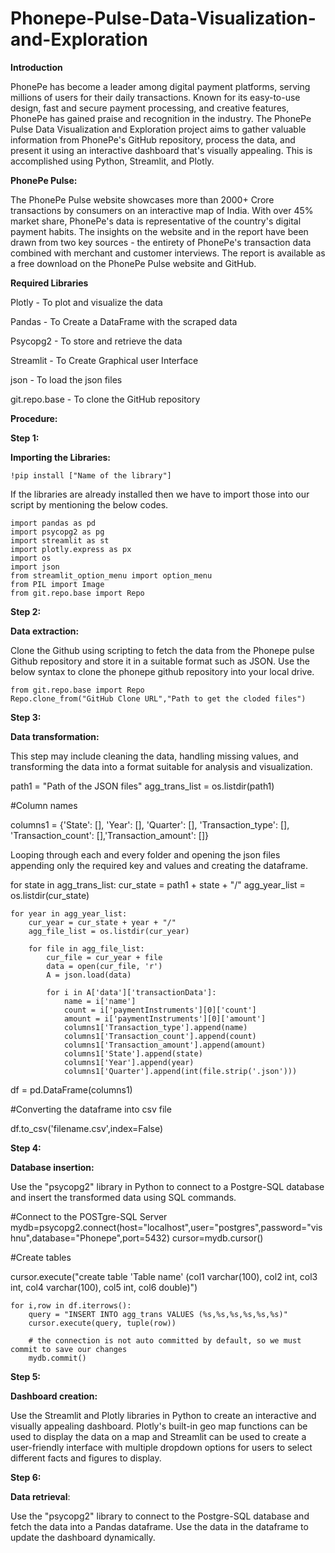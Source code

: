 # Phonepe-Pulse-Data-Visualization-and-Exploration
**Introduction**

PhonePe has become a leader among digital payment platforms, serving millions of users for their daily transactions. Known for its easy-to-use design, fast and secure payment processing, and creative features, PhonePe has gained praise and recognition in the industry. The PhonePe Pulse Data Visualization and Exploration project aims to gather valuable information from PhonePe's GitHub repository, process the data, and present it using an interactive dashboard that's visually appealing. This is accomplished using Python, Streamlit, and Plotly.

**PhonePe Pulse:**

The PhonePe Pulse website showcases more than 2000+ Crore transactions by consumers on an interactive map of India. With over 45% market share, PhonePe's data is representative of the country's digital payment habits. The insights on the website and in the report have been drawn from two key sources - the entirety of PhonePe's transaction data combined with merchant and customer interviews. The report is available as a free download on the PhonePe Pulse website and GitHub.

**Required Libraries**

Plotly - To plot and visualize the data

Pandas - To Create a DataFrame with the scraped data

Psycopg2 - To store and retrieve the data

Streamlit - To Create Graphical user Interface

json - To load the json files

git.repo.base - To clone the GitHub repository

**Procedure:**

**Step 1:**

**Importing the Libraries:**

    !pip install ["Name of the library"]
    
If the libraries are already installed then we have to import those into our script by mentioning the below codes.

    import pandas as pd
    import psycopg2 as pg
    import streamlit as st
    import plotly.express as px
    import os
    import json
    from streamlit_option_menu import option_menu
    from PIL import Image
    from git.repo.base import Repo

**Step 2:**

**Data extraction:**

Clone the Github using scripting to fetch the data from the Phonepe pulse Github repository and store it in a suitable format such as JSON. Use the below syntax to clone the phonepe github repository into your local drive.

    from git.repo.base import Repo
    Repo.clone_from("GitHub Clone URL","Path to get the cloded files")

**Step 3:**

**Data transformation:**

This step may include cleaning the data, handling missing values, and transforming the data into a format suitable for analysis and visualization.

path1 = "Path of the JSON files"
agg_trans_list = os.listdir(path1)

#Column names

columns1 = {'State': [], 'Year': [], 'Quarter': [], 'Transaction_type': [], 'Transaction_count': [],'Transaction_amount': []}

Looping through each and every folder and opening the json files appending only the required key and values and creating the dataframe.

for state in agg_trans_list:
    cur_state = path1 + state + "/"
    agg_year_list = os.listdir(cur_state)

    for year in agg_year_list:
        cur_year = cur_state + year + "/"
        agg_file_list = os.listdir(cur_year)

        for file in agg_file_list:
            cur_file = cur_year + file
            data = open(cur_file, 'r')
            A = json.load(data)

            for i in A['data']['transactionData']:
                name = i['name']
                count = i['paymentInstruments'][0]['count']
                amount = i['paymentInstruments'][0]['amount']
                columns1['Transaction_type'].append(name)
                columns1['Transaction_count'].append(count)
                columns1['Transaction_amount'].append(amount)
                columns1['State'].append(state)
                columns1['Year'].append(year)
                columns1['Quarter'].append(int(file.strip('.json')))
df = pd.DataFrame(columns1)

#Converting the dataframe into csv file

df.to_csv('filename.csv',index=False)

**Step 4:**

**Database insertion:**

Use the "psycopg2" library in Python to connect to a Postgre-SQL database and insert the transformed data using SQL commands.

#Connect to the POSTgre-SQL Server
mydb=psycopg2.connect(host="localhost",user="postgres",password="vishnu",database="Phonepe",port=5432)
cursor=mydb.cursor()

#Create tables

   cursor.execute("create table 'Table name' (col1 varchar(100), col2 int, col3 int, col4 varchar(100), col5 int, col6 double)")

    for i,row in df.iterrows():
        query = "INSERT INTO agg_trans VALUES (%s,%s,%s,%s,%s,%s)"
        cursor.execute(query, tuple(row))
        
        # the connection is not auto committed by default, so we must commit to save our changes
        mydb.commit()

**Step 5:**

**Dashboard creation:**

Use the Streamlit and Plotly libraries in Python to create an interactive and visually appealing dashboard. Plotly's built-in geo map functions can be used to display the data on a map and Streamlit can be used to create a user-friendly interface with multiple dropdown options for users to select different facts and figures to display.

**Step 6:**

**Data retrieval**: 

Use the "psycopg2" library to connect to the Postgre-SQL database and fetch the data into a Pandas dataframe. Use the data in the dataframe to update the dashboard dynamically.
